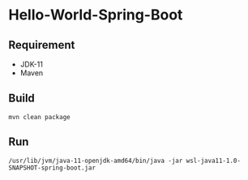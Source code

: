 # Hello-World-Spring-Boot

## Requirement
- JDK-11
- Maven

## Build
`mvn clean package`

## Run
`/usr/lib/jvm/java-11-openjdk-amd64/bin/java -jar wsl-java11-1.0-SNAPSHOT-spring-boot.jar`
